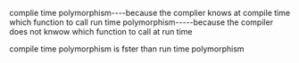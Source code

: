 complie time polymorphism----because the complier knows at compile time which function to call
run time polymorphism-----because the compiler does not knwow which function to call at run time


compile time polymorphism is fster than run time polymorphism
